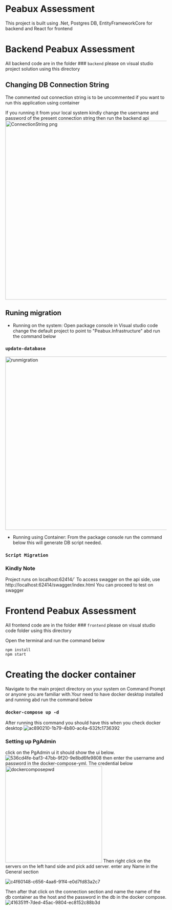 # Peabux Assessment

This project is built using .Net, Postgres DB, EntityFrameworkCore for backend and React for frontend

# Backend Peabux Assessment
 All backend code are in the folder  ### `backend` please on visual studio project solution using this directory
## Changing DB Connection String
The commented out connection string is to be uncommented if you want to run this application using container

If you running it from your local system kindly change the username and password of the present connection string then run the backend api
<img width="559" alt="ConnectionString png" src="https://github.com/afadipe/sleek-docker-series/assets/28296967/bbc13a48-4abc-4064-b2dc-fbe3c70e4d8c">

## Runing migration
- Running on the system:
Open package console in Visual studio code change the default project to point to "Peabux.Infrastructure" abd run the command 
below
### `update-database`
<img width="542" alt="runmigration" src="https://github.com/afadipe/SMSlive247Integrateion/assets/28296967/76a07b11-3a30-4a88-a3c3-0383fe6eb274">

- Running using Container: From the package console run the command below this will generate DB script needed. 
### `Script Migration`


###  Kindly Note
Project runs on localhost:62414/`
To access swagger on the api side, use http://localhost:62414/swagger/index.html
You can proceed to test on swagger

# Frontend Peabux Assessment
 All frontend code are in the folder  ### `frontend` please on visual studio code folder using this directory

Open the terminal and run the command below
```
npm install
npm start
```

# Creating the docker container
Navigate to the main project directory on your system on Command Prompt or anyone you are familiar with.Your need to have docker desktop installed and running abd run the command below
### `docker-compose up -d`

After running this command you should have this when you check docker desktop
![ac890210-1b79-4b80-ac4a-632fc1736392](https://github.com/afadipe/sleek-docker-series/assets/28296967/71cfbb9a-a076-4a1d-926c-4ae524c0e65f)

###  Setting up PgAdmin
click on the PgAdmin ui it should show the ui below.
![536cd4fe-baf3-47bb-9f20-9e8bd6fe9808](https://github.com/afadipe/sleek-docker-series/assets/28296967/90e3db62-dc53-4028-8466-4556cd0adeda)
then enter the username and password in the docker-compose-yml. The credential below
<img width="302" alt="dockercomposepwd" src="https://github.com/afadipe/sleek-docker-series/assets/28296967/3570de53-4941-4b98-a42c-f1908fb9123d">
Then right click on the servers on the left hand side and pick add server.
enter any Name in the General section

![c4f60148-c656-4aa6-91f4-e0d7fd83a2c7](https://github.com/afadipe/sleek-docker-series/assets/28296967/5dd68aeb-642f-4094-a6c9-78ebbb980e05)

Then after that click on the connection section and name the name of the db container as the host and the password in the db in the docker compose.
![416351ff-7ded-45ac-9804-ec8152c88b3d](https://github.com/afadipe/sleek-docker-series/assets/28296967/a0c8719c-9fc7-4ecd-b283-4a316ed0b536)


